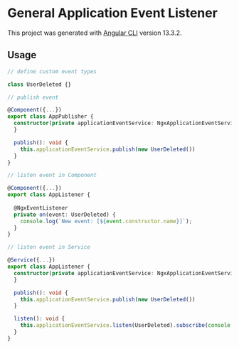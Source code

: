 # General Application Event Listener

This project was generated with [Angular CLI](https://github.com/angular/angular-cli) version 13.3.2.

## Usage

```ts
// define custom event types

class UserDeleted {}
```

```ts
// publish event

@Component({...})
export class AppPublisher {
  constructor(private applicationEventService: NgxApplicationEventService) {
  }

  publish(): void {
    this.applicationEventService.publish(new UserDeleted())
  }
}
```

```ts
// listen event in Component

@Component({...})
export class AppListener {
  
  @NgxEventListener
  private on(event: UserDeleted) {
    console.log(`New event: [${event.constructor.name}]`);
  }
}
```


```ts
// listen event in Service

@Service({...})
export class AppListener {
  constructor(private applicationEventService: NgxApplicationEventService) {
  }

  publish(): void {
    this.applicationEventService.publish(new UserDeleted())
  }

  listen(): void {
    this.applicationEventService.listen(UserDeleted).subscribe(console.log)
  }
}
```
